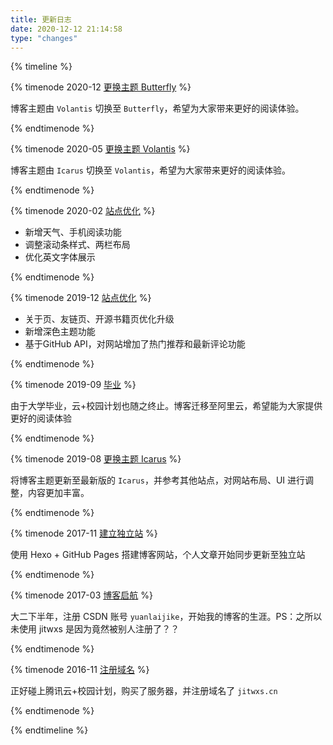 ```yaml
---
title: 更新日志
date: 2020-12-12 21:14:58
type: "changes"
---
```


{% timeline %}

{% timenode 2020-12 [更换主题 Butterfly](https://github.com/jerryc127/hexo-theme-butterfly) %}

博客主题由 `Volantis` 切换至 `Butterfly`，希望为大家带来更好的阅读体验。

{% endtimenode %}

{% timenode 2020-05 [更换主题 Volantis](https://github.com/volantis-x/hexo-theme-volantis) %}

博客主题由 `Icarus` 切换至 `Volantis`，希望为大家带来更好的阅读体验。

{% endtimenode %}

{% timenode 2020-02 [站点优化](#) %}

- 新增天气、手机阅读功能
- 调整滚动条样式、两栏布局
- 优化英文字体展示

{% endtimenode %}

{% timenode 2019-12 [站点优化](#) %}

- 关于页、友链页、开源书籍页优化升级
- 新增深色主题功能
- 基于GitHub API，对网站增加了热门推荐和最新评论功能

{% endtimenode %}

{% timenode 2019-09 [毕业](#) %}

由于大学毕业，云+校园计划也随之终止。博客迁移至阿里云，希望能为大家提供更好的阅读体验

{% endtimenode %}

{% timenode 2019-08 [更换主题 Icarus](https://github.com/ppoffice/hexo-theme-icarus) %}

将博客主题更新至最新版的 `Icarus`，并参考其他站点，对网站布局、UI 进行调整，内容更加丰富。

{% endtimenode %}

{% timenode 2017-11 [建立独立站](https://www.jitwxs.cn) %}

使用 Hexo + GitHub Pages 搭建博客网站，个人文章开始同步更新至独立站

{% endtimenode %}

{% timenode 2017-03 [博客启航](https://jitwxs.blog.csdn.net) %}

大二下半年，注册 CSDN 账号 `yuanlaijike`，开始我的博客的生涯。PS：之所以未使用 jitwxs 是因为竟然被别人注册了？？

{% endtimenode %}

{% timenode 2016-11 [注册域名](#) %}

正好碰上腾讯云+校园计划，购买了服务器，并注册域名了 `jitwxs.cn`

{% endtimenode %}

{% endtimeline %}